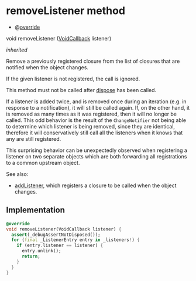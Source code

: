 


# removeListener method







- @[override](https://api.flutter.dev/flutter/dart-core/override-constant.html)

void removeListener
([VoidCallback](https://api.flutter.dev/flutter/dart-ui/VoidCallback.html) listener)

_inherited_



<p>Remove a previously registered closure from the list of closures that are
notified when the object changes.</p>
<p>If the given listener is not registered, the call is ignored.</p>
<p>This method must not be called after <a href="../../providers_lock_provider/LockProvider/dispose.md">dispose</a> has been called.</p>
<p>If a listener is added twice, and is removed once during an iteration
(e.g. in response to a notification), it will still be called again. If,
on the other hand, it is removed as many times as it was registered, then
it will no longer be called. This odd behavior is the result of the
<code>ChangeNotifier</code> not being able to determine which listener is being
removed, since they are identical, therefore it will conservatively still
call all the listeners when it knows that any are still registered.</p>
<p>This surprising behavior can be unexpectedly observed when registering a
listener on two separate objects which are both forwarding all
registrations to a common upstream object.</p>
<p>See also:</p>
<ul>
<li><a href="../../providers_lock_provider/LockProvider/addListener.md">addListener</a>, which registers a closure to be called when the object
changes.</li>
</ul>



## Implementation

```dart
@override
void removeListener(VoidCallback listener) {
  assert(_debugAssertNotDisposed());
  for (final _ListenerEntry entry in _listeners!) {
    if (entry.listener == listener) {
      entry.unlink();
      return;
    }
  }
}
```







